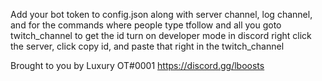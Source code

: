 Add your bot token to config.json along with server channel, log channel, and for the commands where people type tfollow and all you goto twitch_channel to get the id turn on developer mode in discord right click the server, click copy id, and paste that right in the twitch_channel

Brought to you by Luxury OT#0001 https://discord.gg/lboosts
